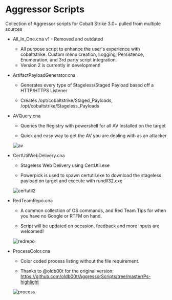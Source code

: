 # Aggressor Scripts
Collection of Aggressor scripts for Cobalt Strike 3.0+ pulled from multiple sources
* All_In_One.cna v1 - Removed and outdated
    
   * All purpose script to enhance the user's experience with cobaltstrike. Custom menu creation, Logging, Persistence,        Enumeration, and 3rd party script integration.
    * Version 2 is currently in development!

* ArtifactPayloadGenerator.cna

    * Generates every type of Stageless/Staged Payload based off a HTTP/HTTPS Listener
    
    * Creates /opt/cobaltstrike/Staged_Payloads, /opt/cobaltstrike/Stageless_Payloads
    
* AVQuery.cna

    * Queries the Registry with powershell for all AV Installed on the target
    
    * Quick and easy way to get the AV you are dealing with as an attacker
    
    ![av](https://user-images.githubusercontent.com/27856212/28275624-7331ab2e-6ae2-11e7-8405-3393e917863e.png)

* CertUtilWebDelivery.cna

    * Stageless Web Delivery using CertUtil.exe 
    
    * Powerpick is used to spawn certutil.exe to download the stageless payload on target and execute with rundll32.exe
    
    ![certutil2](https://user-images.githubusercontent.com/27856212/29992549-12d45854-8f6c-11e7-95c7-c2892582f56f.PNG)
    
* RedTeamRepo.cna

    * A common collection of OS commands, and Red Team Tips for when you have no Google or RTFM on hand.
    
    * Script will be updated on occasion, feedback and more inputs are welcomed!
    
    ![redrepo](https://user-images.githubusercontent.com/27856212/30020754-00fedd70-9133-11e7-80d4-dff3be7ab876.PNG)
    
* ProcessColor.cna

    * Color coded process listing without the file requirement.
    
    * Thanks to @oldb00t for the original version: https://github.com/oldb00t/AggressorScripts/tree/master/Ps-highlight
    
    ![process](https://user-images.githubusercontent.com/27856212/33582815-575d368e-d914-11e7-8d48-fd4c915af5d6.png)
    
